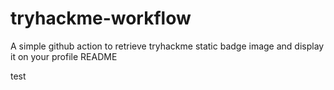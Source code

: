 # tryhackme-workflow
A simple github action to retrieve tryhackme static badge image and display it on your profile README


test
